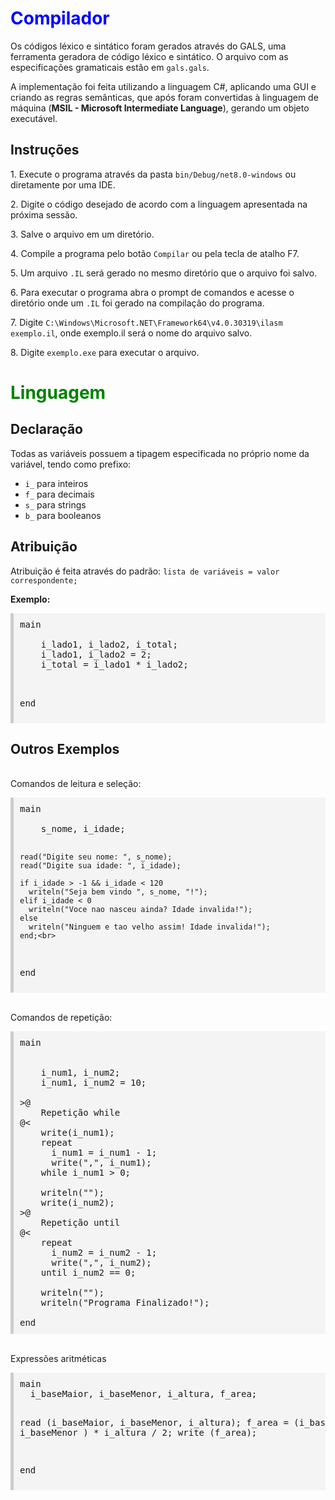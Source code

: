 <h1 style="color:blue;">Compilador</h1>
<p>Os códigos léxico e sintático foram gerados através do GALS, uma ferramenta geradora de código léxico e sintático. O arquivo com as especificações gramaticais estão em <code>gals.gals</code>.</p>
<p>A implementação foi feita utilizando a linguagem C#, aplicando uma GUI e criando as regras semânticas, que após foram convertidas à linguagem de máquina (<b>MSIL - Microsoft Intermediate Language</b>), gerando um objeto executável.</p>

<h2>Instruções</h2>
<p>1. Execute o programa através da pasta <code>bin/Debug/net8.0-windows</code> ou diretamente por uma IDE.</p>
<p>2. Digite o código desejado de acordo com a linguagem apresentada na próxima sessão.</p>
<p>3. Salve o arquivo em um diretório.</p>
<p>4. Compile a programa pelo botão <code>Compilar</code> ou pela tecla de atalho F7.</p>
<p>5. Um arquivo <code>.IL</code> será gerado no mesmo diretório que o arquivo foi salvo.</p>
<p>6. Para executar o programa abra o prompt de comandos e acesse o diretório onde um <code>.IL</code> foi gerado na compilação do programa.</p>
<p>7. Digite <code>C:\Windows\Microsoft.NET\Framework64\v4.0.30319\ilasm exemplo.il</code>, onde exemplo.il será o nome do arquivo salvo.</p>
<p>8. Digite <code>exemplo.exe</code> para executar o arquivo.</p>
<h1 style="color:green;">Linguagem</h1>

<h2>Declaração</h2>
<p>Todas as variáveis possuem a tipagem especificada no próprio nome da variável, tendo como prefixo:</p>
<ul>
  <li><code>i_</code> para inteiros</li>
  <li><code>f_</code> para decimais</li>
  <li><code>s_</code> para strings</li>
  <li><code>b_</code> para booleanos</li>
</ul>

<h2>Atribuição</h2>
<p>Atribuição é feita através do padrão: <code>lista de variáveis = valor correspondente;</code></p>

<p><b>Exemplo:</b></p>
<pre style="background-color:#f4f4f4;padding:10px;border-left:5px solid #ccc;">
main<br>  
    i_lado1, i_lado2, i_total;
    i_lado1, i_lado2 = 2;
    i_total = i_lado1 * i_lado2;<br>
  
end
</pre>

<h2>Outros Exemplos</h2>
<br>
Comandos de leitura e seleção:
<pre style="background-color:#f4f4f4;padding:10px;border-left:5px solid #ccc;">
main<br>
    s_nome, i_idade;
  
    read("Digite seu nome: ", s_nome);
    read("Digite sua idade: ", i_idade);
  
    if i_idade > -1 && i_idade < 120
      writeln("Seja bem vindo ", s_nome, "!");
    elif i_idade < 0
      writeln("Voce nao nasceu ainda? Idade invalida!");
    else
      writeln("Ninguem e tao velho assim! Idade invalida!");
    end;<br>
end
</pre>
<br>
Comandos de repetição:
<pre style="background-color:#f4f4f4;padding:10px;border-left:5px solid #ccc;">
main<br>
    
    i_num1, i_num2;
    i_num1, i_num2 = 10;
  
>@
    Repetição while
@<
    write(i_num1);
    repeat
      i_num1 = i_num1 - 1;
      write(",", i_num1);
    while i_num1 > 0;
  
    writeln("");
    write(i_num2);
>@
    Repetição until
@<
    repeat
      i_num2 = i_num2 - 1;
      write(",", i_num2);
    until i_num2 == 0;
  
    writeln("");
    writeln("Programa Finalizado!");<br>
end
</pre>
<br>
Expressões aritméticas
<pre style="background-color:#f4f4f4;padding:10px;border-left:5px solid #ccc;">
main
  i_baseMaior, i_baseMenor, i_altura, f_area;

  read (i_baseMaior, i_baseMenor, i_altura);
  f_area = (i_baseMaior + i_baseMenor ) * i_altura / 2;
  write (f_area);

end
</pre>
